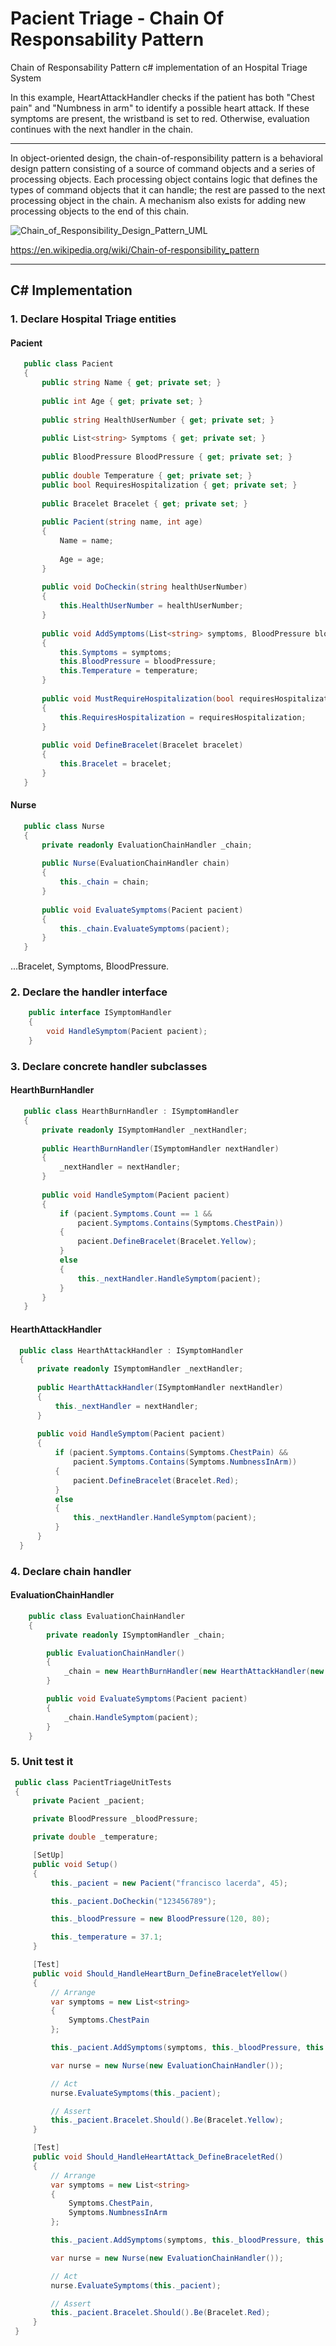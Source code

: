 # Pacient Triage - Chain Of Responsability Pattern
Chain of Responsability Pattern c# implementation of an Hospital Triage System

In this example, HeartAttackHandler checks if the patient has both "Chest pain" and "Numbness in arm" to identify a possible heart attack. If these symptoms are present, the wristband is set to red. Otherwise, evaluation continues with the next handler in the chain.

------

In object-oriented design, the chain-of-responsibility pattern is a behavioral design pattern consisting of a source of command objects and a series of processing objects. Each processing object contains logic that defines the types of command objects that it can handle; the rest are passed to the next processing object in the chain. A mechanism also exists for adding new processing objects to the end of this chain.

![Chain_of_Responsibility_Design_Pattern_UML](https://upload.wikimedia.org/wikipedia/commons/6/6a/W3sDesign_Chain_of_Responsibility_Design_Pattern_UML.jpg)

https://en.wikipedia.org/wiki/Chain-of-responsibility_pattern

------

## C# Implementation

### 1. Declare Hospital Triage entities 

#### Pacient
```c#
   public class Pacient
   {
       public string Name { get; private set; }
  
       public int Age { get; private set; }
  
       public string HealthUserNumber { get; private set; }
  
       public List<string> Symptoms { get; private set; }
  
       public BloodPressure BloodPressure { get; private set; }
  
       public double Temperature { get; private set; }
       public bool RequiresHospitalization { get; private set; }
  
       public Bracelet Bracelet { get; private set; }
  
       public Pacient(string name, int age)
       {
           Name = name;
  
           Age = age;
       }
  
       public void DoCheckin(string healthUserNumber)
       {
           this.HealthUserNumber = healthUserNumber;
       }
  
       public void AddSymptoms(List<string> symptoms, BloodPressure bloodPressure, double temperature)
       {
           this.Symptoms = symptoms;
           this.BloodPressure = bloodPressure;
           this.Temperature = temperature;
       }
  
       public void MustRequireHospitalization(bool requiresHospitalization)
       {
           this.RequiresHospitalization = requiresHospitalization;
       }
  
       public void DefineBracelet(Bracelet bracelet)
       {
           this.Bracelet = bracelet;
       }
   }
```

#### Nurse
```c#
   public class Nurse
   {
       private readonly EvaluationChainHandler _chain;
  
       public Nurse(EvaluationChainHandler chain)
       {
           this._chain = chain;
       }
  
       public void EvaluateSymptoms(Pacient pacient)
       {
           this._chain.EvaluateSymptoms(pacient);
       }
   }
```
...Bracelet, Symptoms, BloodPressure.

### 2. Declare the handler interface
```c#
    public interface ISymptomHandler
    {
        void HandleSymptom(Pacient pacient);
    }
```

### 3. Declare concrete handler subclasses

#### HearthBurnHandler
```c#
   public class HearthBurnHandler : ISymptomHandler
   {
       private readonly ISymptomHandler _nextHandler;
  
       public HearthBurnHandler(ISymptomHandler nextHandler)
       {
           _nextHandler = nextHandler;
       }
  
       public void HandleSymptom(Pacient pacient)
       {
           if (pacient.Symptoms.Count == 1 &&
               pacient.Symptoms.Contains(Symptoms.ChestPain))
           {
               pacient.DefineBracelet(Bracelet.Yellow);
           }
           else
           {
               this._nextHandler.HandleSymptom(pacient);
           }
       }
   }
```

#### HearthAttackHandler
```c#
  public class HearthAttackHandler : ISymptomHandler
  {
      private readonly ISymptomHandler _nextHandler;
  
      public HearthAttackHandler(ISymptomHandler nextHandler)
      {
          this._nextHandler = nextHandler;
      }
  
      public void HandleSymptom(Pacient pacient)
      {
          if (pacient.Symptoms.Contains(Symptoms.ChestPain) &&
              pacient.Symptoms.Contains(Symptoms.NumbnessInArm))
          {
              pacient.DefineBracelet(Bracelet.Red);
          }
          else
          {
              this._nextHandler.HandleSymptom(pacient);
          }
      }
  }
```

### 4. Declare chain handler

#### EvaluationChainHandler
```c#
    public class EvaluationChainHandler
    {
        private readonly ISymptomHandler _chain;

        public EvaluationChainHandler()
        {
            _chain = new HearthBurnHandler(new HearthAttackHandler(new DefaultHandler()));
        }

        public void EvaluateSymptoms(Pacient pacient)
        {
            _chain.HandleSymptom(pacient);
        }
    }
```

### 5. Unit test it

```c#
 public class PacientTriageUnitTests
 {
     private Pacient _pacient;

     private BloodPressure _bloodPressure;

     private double _temperature;

     [SetUp]
     public void Setup()
     {
         this._pacient = new Pacient("francisco lacerda", 45);

         this._pacient.DoCheckin("123456789");

         this._bloodPressure = new BloodPressure(120, 80);

         this._temperature = 37.1;
     }

     [Test]
     public void Should_HandleHeartBurn_DefineBraceletYellow()
     {
         // Arrange
         var symptoms = new List<string>
         {
             Symptoms.ChestPain
         };

         this._pacient.AddSymptoms(symptoms, this._bloodPressure, this._temperature);

         var nurse = new Nurse(new EvaluationChainHandler());

         // Act
         nurse.EvaluateSymptoms(this._pacient);

         // Assert
         this._pacient.Bracelet.Should().Be(Bracelet.Yellow);
     }

     [Test]
     public void Should_HandleHeartAttack_DefineBraceletRed()
     {
         // Arrange
         var symptoms = new List<string>
         {
             Symptoms.ChestPain,
             Symptoms.NumbnessInArm
         };

         this._pacient.AddSymptoms(symptoms, this._bloodPressure, this._temperature);

         var nurse = new Nurse(new EvaluationChainHandler());

         // Act
         nurse.EvaluateSymptoms(this._pacient);

         // Assert
         this._pacient.Bracelet.Should().Be(Bracelet.Red);
     }
 }
```

